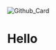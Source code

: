 ![Github_Card](https://github.com/nexpictora-pvt-ltd/.github/assets/135619321/a13a1c75-ddfb-4712-bb67-9fda9c4e9bef)

# Hello
